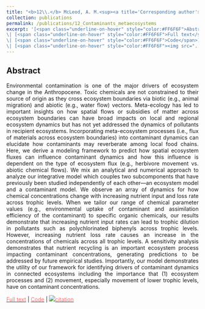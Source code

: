 ```yaml
---
title: "<b>12\\.</b> McLeod, A. M.<sup><a title='Corresponding author'>✉</a></sup>, Leroux, S. J., <u>Rizzuto, M.</u>, Leibold, M. A., Schiesari, L. **Integrating ecosystem and contaminant models to predict the effects of ecosystem fluxes on contaminant dynamics.** Ecosphere, 2024, 15(1): e4739. <img src='../images/open_access.png'>"
collection: publications
permalink: /publications/12_Contaminants_metaecosystems
excerpt: '[<span class="underline-on-hover" style="color:#FF6F6F">Abstract</span>](../publications/12_Contaminants_metaecosystems)
\| [<span class="underline-on-hover" style="color:#FF6F6F">Full text</span>](https://doi.org/10.1002/ecs2.4739)
\| [<span class="underline-on-hover" style="color:#FF6F6F">Code</span>](https://doi.org/10.6084/m9.figshare.16563978)
\| [<span class="underline-on-hover" style="color:#FF6F6F"><img src="../images/bibtex.svg">citation</span>](../bibtex/12_Contaminants_metaecosystems.bib)'
---
```


## Abstract

<p style='text-align: justify;'>
Environmental contamination is one of the major drivers of ecosystem change in the Anthropocene. Toxic chemicals are not constrained to their source of origin as they cross ecosystem boundaries via biotic (e.g., animal migration) and abiotic (e.g., water flow) vectors. Meta-ecology has led to important insights on how spatial flows or subsidies of matter across ecosystem boundaries can have broad impacts on local and regional ecosystem dynamics but has not yet addressed the dynamics of pollutants in recipient ecosystems. Incorporating meta-ecosystem processes (i.e., flux of materials across ecosystem boundaries) into contaminant dynamics can elucidate how contaminants may reverberate among local food chains. Here, we derive a modeling framework to predict how spatial ecosystem fluxes can influence contaminant dynamics and how this influence is dependent on the type of ecosystem flux (e.g., herbivore movement vs. abiotic chemical flows). We mix an analytical and numerical approach to analyze our integrative model which couples two subcomponents that have previously been studied independently of each other—an ecosystem model and a contaminant model. We observe an array of dynamics for how chemical concentrations change with increasing nutrient input and loss rate across trophic levels. When we tailor our range of chemical parameter values (e.g., environmental uptake of contaminant and assimilation efficiency of the contaminant) to specific organic chemicals, our results demonstrate that increasing nutrient input rates can lead to trophic dilution in pollutants such as polychlorinated biphenyls across trophic levels. However, increasing nutrient loss rate causes an increase in the concentrations of chemicals across all trophic levels. A sensitivity analysis demonstrates that nutrient recycling is an important ecosystem process impacting contaminant concentrations, generating predictions to be addressed by future empirical studies. Importantly, our model demonstrates the utility of our framework for identifying drivers of contaminant dynamics in connected ecosystems including the importance that (1) ecosystem processes and (2) movement, especially movement of lower trophic levels, have on contaminant concentrations.
</p>

[<span class="underline-on-hover" style="color:#FF6F6F">Full text</span>](https://doi.org/10.1002/ecs2.4739)
\| [<span class="underline-on-hover" style="color:#FF6F6F">Code</span>](https://doi.org/10.6084/m9.figshare.16563978)
\| [<span class="underline-on-hover" style="color:#FF6F6F"><img src="../images/bibtex.svg">citation</span>](../bibtex/12_Contaminants_metaecosystems.bib)